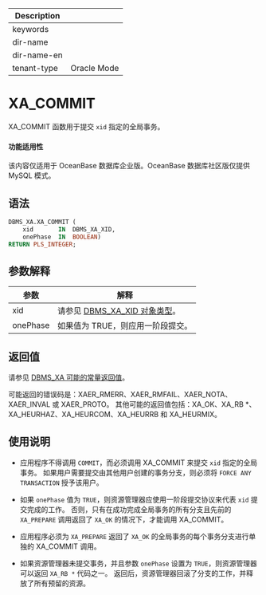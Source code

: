 | Description   |                 |
|---------------|-----------------|
| keywords      |                 |
| dir-name      |                 |
| dir-name-en   |                 |
| tenant-type   | Oracle Mode     |

# XA_COMMIT

XA_COMMIT 函数用于提交 `xid` 指定的全局事务。


  <main id="notice" >
    <h4>功能适用性</h4>
    <p>该内容仅适用于 OceanBase 数据库企业版。OceanBase 数据库社区版仅提供 MySQL 模式。</p>
  </main>

## 语法

```sql
DBMS_XA.XA_COMMIT (
    xid       IN  DBMS_XA_XID,
    onePhase  IN  BOOLEAN)
RETURN PLS_INTEGER;
```



## 参数解释



|  **参数**  |                                **解释**                                |
|----------|----------------------------------------------------------------------|
| xid      | 请参见 [DBMS_XA_XID 对象类型](../18500.dbms-xa-oracle/300.the-type-of-the-dbms-xa-xid-object-oracle.md)。 |
| onePhase | 如果值为 TRUE，则应用一阶段提交。                                                  |



## 返回值

请参见 [DBMS_XA 可能的常量返回值](../18500.dbms-xa-oracle/200.dbms-xa-constant-oracle.md)。

可能返回的错误码是：XAER_RMERR、XAER_RMFAIL、XAER_NOTA、XAER_INVAL 或 XAER_PROTO。 其他可能的返回值包括：XA_OK、XA_RB \*、XA_HEURHAZ、XA_HEURCOM、XA_HEURRB 和 XA_HEURMIX。

## 使用说明

* 应用程序不得调用 `COMMIT`，而必须调用 XA_COMMIT 来提交 `xid` 指定的全局事务。 如果用户需要提交由其他用户创建的事务分支，则必须将 `FORCE ANY TRANSACTION` 授予该用户。

* 如果 `onePhase` 值为 `TRUE`，则资源管理器应使用一阶段提交协议来代表 `xid` 提交完成的工作。 否则，只有在成功完成全局事务的所有分支且先前的 `XA_PREPARE` 调用返回了 `XA_OK` 的情况下，才能调用 XA_COMMIT。

* 应用程序必须为 `XA_PREPARE` 返回了 `XA_OK` 的全局事务的每个事务分支进行单独的 XA_COMMIT 调用。

* 如果资源管理器未提交事务，并且参数 `onePhase` 设置为 `TRUE`，则资源管理器可以返回 `XA_RB *` 代码之一。 返回后，资源管理器回滚了分支的工作，并释放了所有预留的资源。

